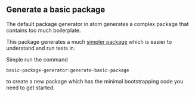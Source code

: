 ## Generate a basic package

The default package generator in atom generates a complex package that contains too much boilerplate.

This package generates a much [simpler package](https://github.com/mihirgogate/basic-package) which is easier to understand and run tests in.

Simple run the command


`basic-package-generator:generate-basic-package`

to create a new package which has the minimal bootstrapping code you need to get started.
